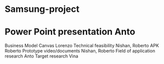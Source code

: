 # Samsung-project
# Power Point presentation          Anto
Business Model Canvas             Lorenzo
Technical feasibility             Nishan, Roberto
APK                               Roberto
Prototype video/documents         Nishan, Roberto
Field of application research     Anto
Target research                   Vina
